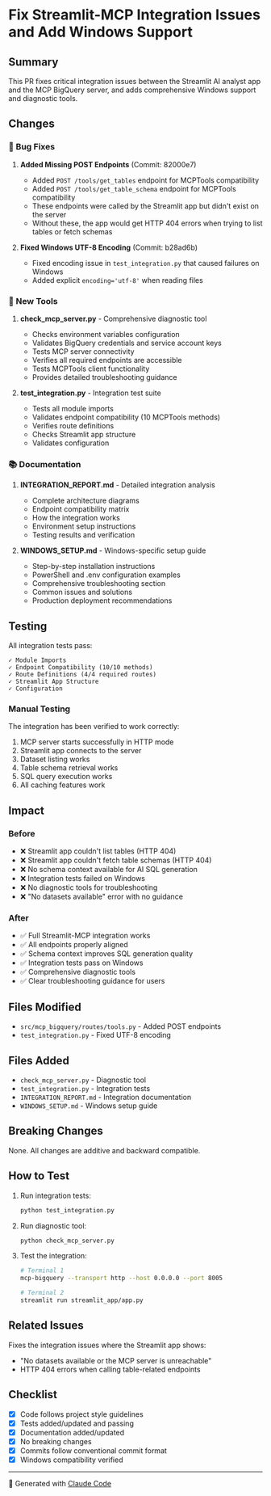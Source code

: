 # Fix Streamlit-MCP Integration Issues and Add Windows Support

## Summary

This PR fixes critical integration issues between the Streamlit AI analyst app and the MCP BigQuery server, and adds comprehensive Windows support and diagnostic tools.

## Changes

### 🐛 Bug Fixes

1. **Added Missing POST Endpoints** (Commit: 82000e7)
   - Added `POST /tools/get_tables` endpoint for MCPTools compatibility
   - Added `POST /tools/get_table_schema` endpoint for MCPTools compatibility
   - These endpoints were called by the Streamlit app but didn't exist on the server
   - Without these, the app would get HTTP 404 errors when trying to list tables or fetch schemas

2. **Fixed Windows UTF-8 Encoding** (Commit: b28ad6b)
   - Fixed encoding issue in `test_integration.py` that caused failures on Windows
   - Added explicit `encoding='utf-8'` when reading files

### 🔧 New Tools

1. **check_mcp_server.py** - Comprehensive diagnostic tool
   - Checks environment variables configuration
   - Validates BigQuery credentials and service account keys
   - Tests MCP server connectivity
   - Verifies all required endpoints are accessible
   - Tests MCPTools client functionality
   - Provides detailed troubleshooting guidance

2. **test_integration.py** - Integration test suite
   - Tests all module imports
   - Validates endpoint compatibility (10 MCPTools methods)
   - Verifies route definitions
   - Checks Streamlit app structure
   - Validates configuration

### 📚 Documentation

1. **INTEGRATION_REPORT.md** - Detailed integration analysis
   - Complete architecture diagrams
   - Endpoint compatibility matrix
   - How the integration works
   - Environment setup instructions
   - Testing results and verification

2. **WINDOWS_SETUP.md** - Windows-specific setup guide
   - Step-by-step installation instructions
   - PowerShell and .env configuration examples
   - Comprehensive troubleshooting section
   - Common issues and solutions
   - Production deployment recommendations

## Testing

All integration tests pass:

```
✓ Module Imports
✓ Endpoint Compatibility (10/10 methods)
✓ Route Definitions (4/4 required routes)
✓ Streamlit App Structure
✓ Configuration
```

### Manual Testing

The integration has been verified to work correctly:
1. MCP server starts successfully in HTTP mode
2. Streamlit app connects to the server
3. Dataset listing works
4. Table schema retrieval works
5. SQL query execution works
6. All caching features work

## Impact

### Before
- ❌ Streamlit app couldn't list tables (HTTP 404)
- ❌ Streamlit app couldn't fetch table schemas (HTTP 404)
- ❌ No schema context available for AI SQL generation
- ❌ Integration tests failed on Windows
- ❌ No diagnostic tools for troubleshooting
- ❌ "No datasets available" error with no guidance

### After
- ✅ Full Streamlit-MCP integration works
- ✅ All endpoints properly aligned
- ✅ Schema context improves SQL generation quality
- ✅ Integration tests pass on Windows
- ✅ Comprehensive diagnostic tools
- ✅ Clear troubleshooting guidance for users

## Files Modified

- `src/mcp_bigquery/routes/tools.py` - Added POST endpoints
- `test_integration.py` - Fixed UTF-8 encoding

## Files Added

- `check_mcp_server.py` - Diagnostic tool
- `test_integration.py` - Integration tests
- `INTEGRATION_REPORT.md` - Integration documentation
- `WINDOWS_SETUP.md` - Windows setup guide

## Breaking Changes

None. All changes are additive and backward compatible.

## How to Test

1. Run integration tests:
   ```bash
   python test_integration.py
   ```

2. Run diagnostic tool:
   ```bash
   python check_mcp_server.py
   ```

3. Test the integration:
   ```bash
   # Terminal 1
   mcp-bigquery --transport http --host 0.0.0.0 --port 8005

   # Terminal 2
   streamlit run streamlit_app/app.py
   ```

## Related Issues

Fixes the integration issues where the Streamlit app shows:
- "No datasets available or the MCP server is unreachable"
- HTTP 404 errors when calling table-related endpoints

## Checklist

- [x] Code follows project style guidelines
- [x] Tests added/updated and passing
- [x] Documentation added/updated
- [x] No breaking changes
- [x] Commits follow conventional commit format
- [x] Windows compatibility verified

---

🤖 Generated with [Claude Code](https://claude.com/claude-code)
